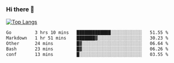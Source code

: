 ### Hi there 👋

<!--
**3Xpl0it3r/3Xpl0it3r** is a ✨ _special_ ✨ repository because its `README.md` (this file) appears on your GitHub profile.

Here are some ideas to get you started:

- 🔭 I’m currently working on ...
- 🌱 I’m currently learning ...
- 👯 I’m looking to collaborate on ...
- 🤔 I’m looking for help with ...
- 💬 Ask me about ...
- 📫 How to reach me: ...
- 😄 Pronouns: ...
- ⚡ Fun fact: ...
-->


[![Top Langs](https://github-readme-stats.vercel.app/api/top-langs/?username=3Xpl0it3r&layout=compact)](https://github.com/3Xpl0it3r/3Xpl0it3r)

<!--START_SECTION:waka-->

```txt
Go         3 hrs 10 mins   █████████████░░░░░░░░░░░░   51.55 %
Markdown   1 hr 51 mins    ███████▓░░░░░░░░░░░░░░░░░   30.23 %
Other      24 mins         █▓░░░░░░░░░░░░░░░░░░░░░░░   06.64 %
Bash       23 mins         █▓░░░░░░░░░░░░░░░░░░░░░░░   06.26 %
conf       13 mins         █░░░░░░░░░░░░░░░░░░░░░░░░   03.55 %
```

<!--END_SECTION:waka-->
